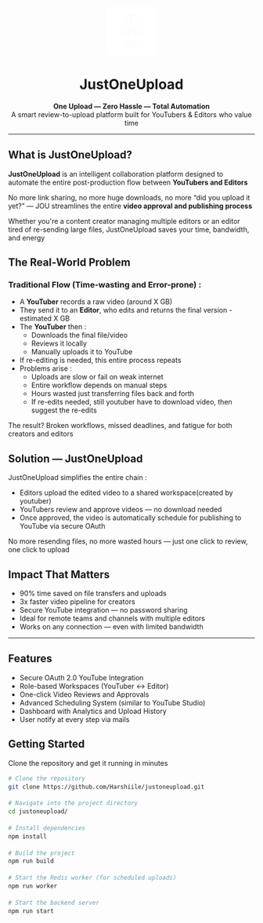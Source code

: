 <p align="center">
  <img src="./public/logo.png" alt="JustOneUpload Logo" width="100" />
</p>

<h1 align="center">JustOneUpload</h1>

<p align="center">
  <strong>One Upload — Zero Hassle — Total Automation</strong><br />
  A smart review-to-upload platform built for YouTubers & Editors who value time
</p>

---

## What is JustOneUpload?

**JustOneUpload** is an intelligent collaboration platform designed to automate the entire post-production flow between **YouTubers and Editors**

No more link sharing, no more huge downloads, no more “did you upload it yet?” — JOU streamlines the entire **video approval and publishing process**

Whether you're a content creator managing multiple editors or an editor tired of re-sending large files, JustOneUpload saves your time, bandwidth, and energy

## The Real-World Problem

### Traditional Flow (Time-wasting and Error-prone) :

- A **YouTuber** records a raw video (around X GB)
- They send it to an **Editor**, who edits and returns the final version - estimated X GB
- The **YouTuber** then :
  - Downloads the final file/video
  - Reviews it locally
  - Manually uploads it to YouTube
- If re-editing is needed, this entire process repeats
- Problems arise :
  - Uploads are slow or fail on weak internet
  - Entire workflow depends on manual steps
  - Hours wasted just transferring files back and forth
  - If re-edits needed, still youtuber have to download video, then suggest the re-edits

The result? Broken workflows, missed deadlines, and fatigue for both creators and editors

## Solution — JustOneUpload

JustOneUpload simplifies the entire chain :

- Editors upload the edited video to a shared workspace(created by youtuber)
- YouTubers review and approve videos — no download needed
- Once approved, the video is automatically schedule for publishing to YouTube via secure OAuth

No more resending files, no more wasted hours — just one click to review, one click to upload

## Impact That Matters

- 90% time saved on file transfers and uploads
- 3x faster video pipeline for creators
- Secure YouTube integration — no password sharing
- Ideal for remote teams and channels with multiple editors
- Works on any connection — even with limited bandwidth

---

## Features

- Secure OAuth 2.0 YouTube Integration
- Role-based Workspaces (YouTuber ↔ Editor)
- One-click Video Reviews and Approvals
- Advanced Scheduling System (similar to YouTube Studio)
- Dashboard with Analytics and Upload History
- User notify at every step via mails

## Getting Started

Clone the repository and get it running in minutes

```bash
# Clone the repository
git clone https://github.com/Harshiile/justoneupload.git

# Navigate into the project directory
cd justoneupload/

# Install dependencies
npm install

# Build the project
npm run build

# Start the Redis worker (for scheduled uploads)
npm run worker

# Start the backend server
npm run start
```
